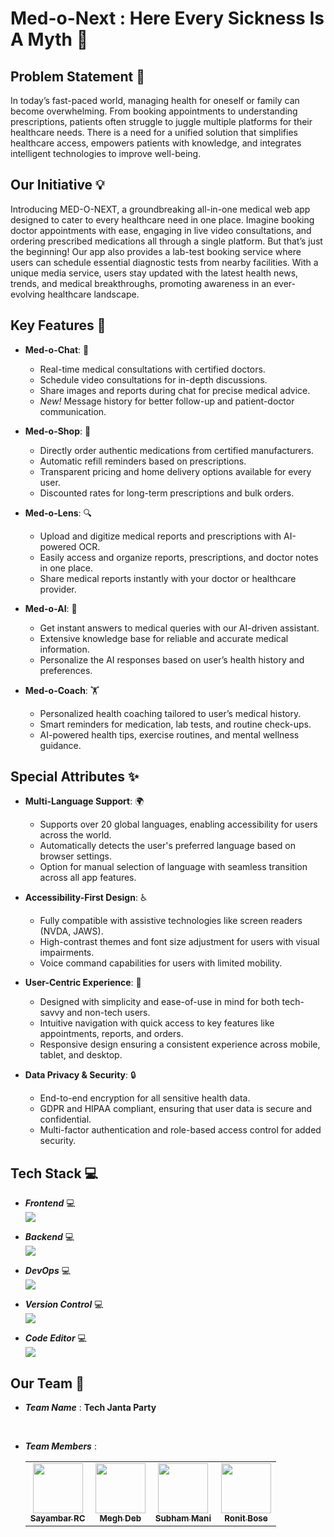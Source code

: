 # Med-o-Next : Here Every Sickness Is A Myth :hospital:

## Problem Statement :dart:

In today’s fast-paced world, managing health for oneself or family can become overwhelming. From booking appointments to understanding prescriptions, patients often struggle to juggle multiple platforms for their healthcare needs. There is a need for a unified solution that simplifies healthcare access, empowers patients with knowledge, and integrates intelligent technologies to improve well-being.

## Our Initiative :bulb:

Introducing MED-O-NEXT, a groundbreaking all-in-one medical web app designed to cater to every healthcare need in one place. Imagine booking doctor appointments with ease, engaging in live video consultations, and ordering prescribed medications all through a single platform. But that’s just the beginning! Our app also provides a lab-test booking service where users can schedule essential diagnostic tests from nearby facilities. With a unique media service, users stay updated with the latest health news, trends, and medical breakthroughs, promoting awareness in an ever-evolving healthcare landscape.

## Key Features :key:

- **Med-o-Chat**: :speech_balloon:

  - Real-time medical consultations with certified doctors.
  - Schedule video consultations for in-depth discussions.
  - Share images and reports during chat for precise medical advice.
  - _New!_ Message history for better follow-up and patient-doctor communication.

- **Med-o-Shop**: :shopping_cart:

  - Directly order authentic medications from certified manufacturers.
  - Automatic refill reminders based on prescriptions.
  - Transparent pricing and home delivery options available for every user.
  - Discounted rates for long-term prescriptions and bulk orders.

- **Med-o-Lens**: :mag:

  - Upload and digitize medical reports and prescriptions with AI-powered OCR.
  - Easily access and organize reports, prescriptions, and doctor notes in one place.
  - Share medical reports instantly with your doctor or healthcare provider.

- **Med-o-AI**: :robot:

  - Get instant answers to medical queries with our AI-driven assistant.
  - Extensive knowledge base for reliable and accurate medical information.
  - Personalize the AI responses based on user’s health history and preferences.

- **Med-o-Coach**: :weight_lifting:
  - Personalized health coaching tailored to user’s medical history.
  - Smart reminders for medication, lab tests, and routine check-ups.
  - AI-powered health tips, exercise routines, and mental wellness guidance.

## Special Attributes :sparkles:

- **Multi-Language Support**: :earth_africa:
  - Supports over 20 global languages, enabling accessibility for users across the world.
  - Automatically detects the user's preferred language based on browser settings.
  - Option for manual selection of language with seamless transition across all app features.
- **Accessibility-First Design**: :wheelchair:
  - Fully compatible with assistive technologies like screen readers (NVDA, JAWS).
  - High-contrast themes and font size adjustment for users with visual impairments.
  - Voice command capabilities for users with limited mobility.

- **User-Centric Experience**: :busts_in_silhouette:

  - Designed with simplicity and ease-of-use in mind for both tech-savvy and non-tech users.
  - Intuitive navigation with quick access to key features like appointments, reports, and orders.
  - Responsive design ensuring a consistent experience across mobile, tablet, and desktop.

- **Data Privacy & Security**: :lock:
  - End-to-end encryption for all sensitive health data.
  - GDPR and HIPAA compliant, ensuring that user data is secure and confidential.
  - Multi-factor authentication and role-based access control for added security.

## Tech Stack :computer:

- **_Frontend_** :computer:
  <br/>
  ![](https://skillicons.dev/icons?i=js,html,tailwind,vite,next,python)

- **_Backend_** :computer:
  <br />
  ![](https://skillicons.dev/icons?i=nodejs,express,mongodb,firebase)

- **_DevOps_** :computer:
  <br />
  ![](https://skillicons.dev/icons?i=docker,vercel,kubernetes)

- **_Version Control_** :computer:
  <br />
  ![](https://skillicons.dev/icons?i=git,github)

- **_Code Editor_** :computer:
  <br />
  ![](https://skillicons.dev/icons?i=vscode)

## Our Team :busts_in_silhouette:

- **_Team Name_** : **Tech Janta Party**

&nbsp;

- **_Team Members_** :
   <table>
<tr>
  <td align="center">
   <a href="https://github.com/Sayambar2004/">
    <img style="height: 80px; width:80px;" src="https://avatars.githubusercontent.com/Sayambar2004"/><br />
    <sub><b>Sayambar RC</b></sub>
   </a>
 </td>
  <td align="center">
   <a href="https://github.com/Megh2005/">
    <img style="height: 80px; width:80px;" src="https://avatars.githubusercontent.com/Megh2005"/><br />
    <sub><b>Megh Deb</b></sub>
   </a>
 </td>
  <td align="center">
   <a href="https://github.com/iSubhamMani/">
    <img style="height: 80px; width:80px;" src="https://avatars.githubusercontent.com/iSubhamMani"/><br />
    <sub><b>Subham Mani</b></sub>
   </a>
 </td>
  <td align="center">
   <a href="https://github.com/rbose3">
    <img style="height: 80px; width:80px;" src="https://avatars.githubusercontent.com/rbose3"/><br />
    <sub><b>Ronit Bose</b></sub>
   </a>
 </td>
</tr>
</table>
